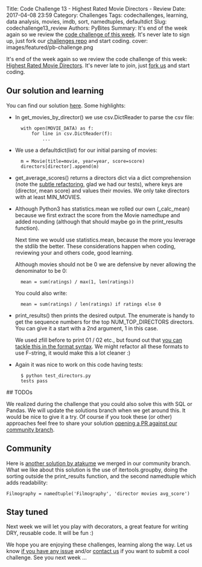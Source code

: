 Title: Code Challenge 13 - Highest Rated Movie Directors - Review
Date: 2017-04-08 23:59
Category: Challenges
Tags: codechallenges, learning, data analysis, movies, imdb, sort, namedtuples, defaultdict
Slug: codechallenge13_review
Authors: PyBites
Summary: It's end of the week again so we review the [code challenge of this week](http://pybit.es/codechallenge13.html). It's never late to sign up, just fork our [challenges repo](https://github.com/pybites/challenges) and start coding.
cover: images/featured/pb-challenge.png

It's end of the week again so we review the code challenge of this week: [Highest Rated Movie Directors](http://pybit.es/codechallenge13.html). It's never late to join, just [fork us](https://github.com/pybites/challenges) and start coding.

## Our solution and learning

You can find our solution [here](https://github.com/pybites/challenges/blob/solutions/13/directors.py). Some highlights:

* In get_movies_by_director() we use csv.DictReader to parse the csv file:

		with open(MOVIE_DATA) as f:
			for line in csv.DictReader(f):
				...

* We use a defaultdict(list) for our initial parsing of movies:

		m = Movie(title=movie, year=year, score=score)
		directors[director].append(m)

* get_average_scores() returns a directors dict via a dict comprehension (note the [subtle refactoring](https://github.com/pybites/challenges/commit/959acf258a99730b732eb0915aa2088adf11e143), glad we had our tests), where keys are (director, mean score) and values their movies. We only take directors with at least MIN_MOVIES.

* Although Python3 has statistics.mean we rolled our own (\_calc_mean) because we first extract the score from the Movie namedtupe and added rounding (although that should maybe go in the print_results function). 

    Next time we would use statistics.mean, because the more you leverage the stdlib the better. These considerations happen when coding, reviewing your and others code, good learning. 
    
    Although movies should not be 0 we are defensive by never allowing the denominator to be 0:

		mean = sum(ratings) / max(1, len(ratings))

	You could also write: 
		
		mean = sum(ratings) / len(ratings) if ratings else 0

* print_results() then prints the desired output. The enumerate is handy to get the sequence numbers for the top NUM_TOP_DIRECTORS directors. You can give it a start with a 2nd argument, 1 in this case. 

    We used zfill before to print 01 / 02 etc., but found out that [you can tackle this in the format syntax](https://github.com/pybites/challenges/commit/72b4642e24058758530ea463cbd3c0fbe2dfce1d). We might refactor all these formats to use F-string, it would make this a lot cleaner :)

* Again it was nice to work on this code having tests:

		$ python test_directors.py
		tests pass

## TODOs

We realized during the challenge that you could also solve this with SQL or Pandas. We will update the solutions branch when we get around this. It would be nice to give it a try. Of course if you took these (or other) approaches feel free to share your solution [opening a PR against our community branch](https://github.com/pybites/challenges/compare).

## Community 

Here is [another solution by atakume](https://github.com/pybites/challenges/blob/community/13/directors-atakume.py) we merged in our community branch. What we like about this solution is the use of itertools.groupby, doing the sorting outside the print_results function, and the second namedtuple which adds readability:

	Filmography = namedtuple('Filmography', 'director movies avg_score')
	
## Stay tuned

Next week we will let you play with decorators, a great feature for writing DRY, reusable code. It will be fun :)

We hope you are enjoying these challenges, learning along the way. Let us know [if you have any issue](https://github.com/pybites/challenges/issues/new) and/or [contact us](mailto:pybitesblog@gmail.com) if you want to submit a cool challenge. See you next week ...
